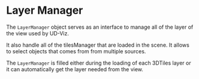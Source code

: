 # Layer Manager

The `LayerManager` object serves as an interface to manage all of the layer of the view
used by UD-Viz. 

It also handle all of the tilesManager that are loaded in the scene. It allows to
select objects that comes from from multiple sources.

The `LayerManager` is filled either during the loading of each 3DTiles layer or it can 
automatically get the layer needed from the view.

